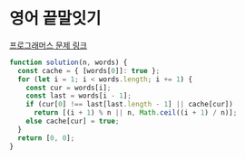 # 영어 끝말잇기

[프로그래머스 문제 링크](https://programmers.co.kr/learn/courses/30/lessons/12981)

```javascript
function solution(n, words) {
  const cache = { [words[0]]: true };
  for (let i = 1; i < words.length; i += 1) {
    const cur = words[i];
    const last = words[i - 1];
    if (cur[0] !== last[last.length - 1] || cache[cur])
      return [(i + 1) % n || n, Math.ceil((i + 1) / n)];
    else cache[cur] = true;
  }
  return [0, 0];
}
```
